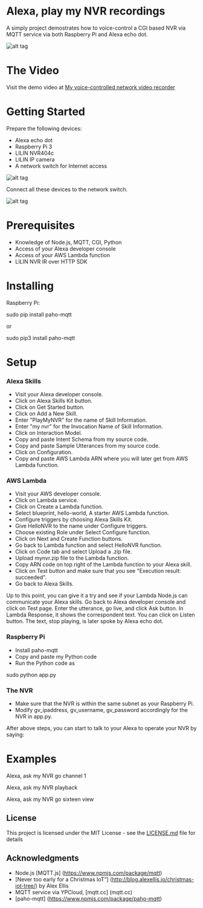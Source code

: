 # Alexa, play my NVR recordings

A simply project demostrates how to voice-control a CGI based NVR via MQTT service via both Raspberry Pi and Alexa echo dot.

![alt tag](https://github.com/chihkanghu/My-Alexa-NVR/blob/master/thesystem.png?raw=true)

# The Video
Visit the demo video at 
[My voice-controlled network video recorder](https://www.youtube.com/watch?v=eVELFj-NKZg)

# Getting Started
Prepare the following devices:

* Alexa echo dot
* Raspberry Pi 3
* LILIN NVR404c
* LILIN IP camera
* A network switch for Internet access

![alt tag](https://github.com/chihkanghu/My-Alexa-NVR/blob/master/diagram.png?raw=true)

Connect all these devices to the network switch.

![alt tag](https://github.com/chihkanghu/My-Alexa-NVR/blob/master/diagram.png?raw=true)

# Prerequisites

* Knowledge of Node.js, MQTT, CGI, Python
* Access of your Alexa developer console
* Access of your AWS Lambda function
* LILIN NVR IR over HTTP SDK

# Installing

Raspberry Pi:

sudo pip install paho-mqtt

or 

sudo pip3 install paho-mqtt


# Setup
### Alexa Skills
* Visit your Alexa developer console.
* Click on Alexa Skills Kit button.
* Click on Get Started button.
* Click on Add a New Skill.
* Enter "PlayMyNVR" for the name of Skill Information. 
* Enter "my nvr" for the Invocation Name of Skill Information.
* Click on Interaction Model.
* Copy and paste Intent Schema from my source code.
* Copy and paste Sample Utterances from my source code.
* Click on Configuration.
* Copy and paste AWS Lambda ARN where you will later get from AWS Lambda function.

### AWS Lambda
* Visit your AWS developer console.
* Click on Lambda service.
* Click on Create a Lambda function.
* Select blueprint, hello-world, A starter AWS Lambda function.
* Configure triggers by choosing Alexa Skills Kit.
* Give HelloNVR to the name under Configure triggers.
* Choose existing Role under Select Configure function.
* Click on Next and Create Function buttons.
* Go back to Lambda function and select HelloNVR function.
* Click on Code tab and select Upload a .zip file.
* Upload mynvr.zip file to the Lambda function.
* Copy ARN code on top right of the Lambda function to your Alexa skill.
* Click on Test button and make sure that you see "Execution result: succeeded".
* Go back to Alexa Skills.

Up to this point, you can give it a try and see if your Lambda Node.js can communicate your Alexa skills.  Go back to Alexa developer console and click on Test page.  Enter the utterance, go live, and click Ask button.  In Lambda Response, it shows the correspondent text.  You can click on Listen button.  The text, stop playing, is later spoke by Alexa echo dot.  

### Raspberry Pi
* Install paho-mqtt
* Copy and paste my Python code
* Run the Python code as 

sudo python app.py

### The NVR
* Make sure that the NVR is within the same subnet as your Raspberry Pi.
* Modify gv_ipaddress, gv_username, gv_password accordingly for the NVR in app.py.

After above steps, you can start to talk to your Alexa to operate your NVR by saying:

# Examples

Alexa, ask my NVR go channel 1

Alexa, ask my NVR playback

Alexa, ask my NVR go sixteen view


## License

This project is licensed under the MIT License - see the [LICENSE.md](LICENSE.md) file for details

## Acknowledgments

* Node.js [MQTT.js] (https://www.npmjs.com/package/mqtt)
* [Never too early for a Christmas IoT”] (http://blog.alexellis.io/christmas-iot-tree/) by Alex Ellis 
* MQTT service via YPCloud, [mqtt.cc] (mqtt.cc)
* [paho-mqtt] (https://www.npmjs.com/package/paho-mqtt)
